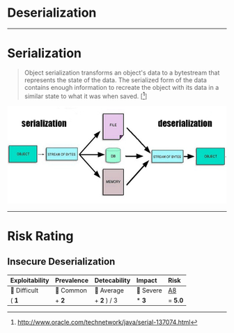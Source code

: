 <!-- $theme: gaia -->

<!-- $size: 16:9 -->

<!-- page_number: true -->

<!-- footer: Copyright (c) by Bjoern Kimminich | Licensed under CC-BY-SA 4.0 -->

# Deserialization

---

<!-- *footer: Български: Схема на сериализация и десериализация, 2016 WnbKrumov, used under CC-BY-SA 4.0 -->

# Serialization

> Object serialization transforms an object's data to a bytestream that represents the state of the data. The serialized form of the data contains enough information to recreate the object with its data in a similar state to what it was when saved. \[[^1]\]

![Български: Схема на сериализация и десериализация, 2016 WnbKrumov, used under CC-BY-SA 4.0](images/02-06-deserialization/serialization.jpg)

[^1]: http://www.oracle.com/technetwork/java/serial-137074.html

---

# Risk Rating

## Insecure Deserialization

| Exploitability                   | Prevalence                    | Detecability                   | Impact              | Risk                                                                          |
|:---------------------------------|:------------------------------|:-------------------------------|:--------------------|:------------------------------------------------------------------------------|
| :small_orange_diamond: Difficult | :large_orange_diamond: Common | :large_orange_diamond: Average | :red_circle: Severe | [A8](https://www.owasp.org/index.php/Top_10-2017_A8-Insecure_Deserialization) |
| ( **1**                          | + **2**                       | + **2** ) / 3                  | * **3**             | = **5.0**                                                                     |

